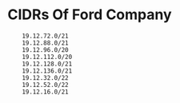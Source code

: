 # CIDRs Of Ford Company

```
    19.12.72.0/21
    19.12.88.0/21
    19.12.96.0/20
    19.12.112.0/20
    19.12.128.0/21
    19.12.136.0/21
    19.12.32.0/22
    19.12.52.0/22
    19.12.16.0/21
```
